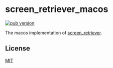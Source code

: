 # screen_retriever_macos

[![pub version][pub-image]][pub-url]

[pub-image]: https://img.shields.io/pub/v/screen_retriever_macos.svg
[pub-url]: https://pub.dev/packages/screen_retriever_macos

The macos implementation of [screen_retriever](https://pub.dev/packages/screen_retriever).

## License

[MIT](./LICENSE)
